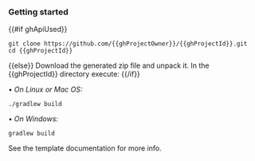 ### Getting started

{{#if ghApiUsed}}
```
git clone https://github.com/{{ghProjectOwner}}/{{ghProjectId}}.git
cd {{ghProjectId}}
```
{{else}}
Download the generated zip file and unpack it. In the {{ghProjectId}} directory execute:
{{/if}}


&#8226; *On Linux or Mac OS:*
```
./gradlew build
```

&#8226; *On Windows:*
```
gradlew build
```



See the template documentation for more info.
